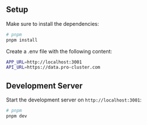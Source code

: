 ## Setup

Make sure to install the dependencies:

```bash
# pnpm
pnpm install
```

Create a .env file with the following content:

```bash
APP_URL=http://localhost:3001
API_URL=https://data.pro-cluster.com
```

## Development Server

Start the development server on `http://localhost:3001`:

```bash
# pnpm
pnpm dev
```